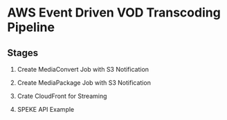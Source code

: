 # AWS Event Driven VOD Transcoding Pipeline

## Stages

1. Create MediaConvert Job with S3 Notification

2. Create MediaPackage Job with S3 Notification

3. Crate CloudFront for Streaming

4. SPEKE API Example
